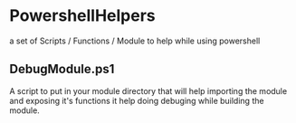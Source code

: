# PowershellHelpers
a set of Scripts / Functions / Module to help while using powershell 

## DebugModule.ps1
  A script to put in your module directory that will help importing the module and exposing it's functions it help doing debuging while building the module.
